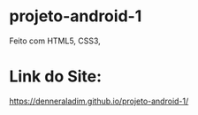 # projeto-android-1

Feito com HTML5, CSS3, 


# Link do Site:

https://denneraladim.github.io/projeto-android-1/
